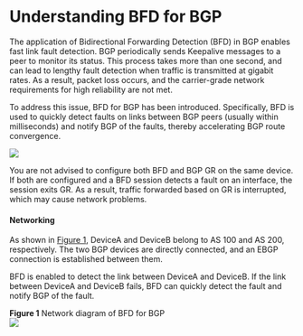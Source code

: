Understanding BFD for BGP
=========================

The application of Bidirectional Forwarding Detection (BFD) in BGP enables fast link fault detection. BGP periodically sends Keepalive messages to a peer to monitor its status. This process takes more than one second, and can lead to lengthy fault detection when traffic is transmitted at gigabit rates. As a result, packet loss occurs, and the carrier-grade network requirements for high reliability are not met.

To address this issue, BFD for BGP has been introduced. Specifically, BFD is used to quickly detect faults on links between BGP peers (usually within milliseconds) and notify BGP of the faults, thereby accelerating BGP route convergence.

![](public_sys-resources/note_3.0-en-us.png) 

You are not advised to configure both BFD and BGP GR on the same device. If both are configured and a BFD session detects a fault on an interface, the session exits GR. As a result, traffic forwarded based on GR is interrupted, which may cause network problems.


#### Networking

As shown in [Figure 1](#EN-US_CONCEPT_0000001130783954__fig_dc_vrp_bgp_feature_001501), DeviceA and DeviceB belong to AS 100 and AS 200, respectively. The two BGP devices are directly connected, and an EBGP connection is established between them.

BFD is enabled to detect the link between DeviceA and DeviceB. If the link between DeviceA and DeviceB fails, BFD can quickly detect the fault and notify BGP of the fault.

**Figure 1** Network diagram of BFD for BGP  
![](figure/en-us_image_0000001130784042.png)